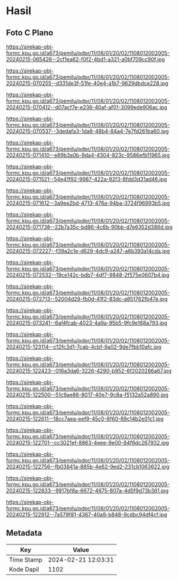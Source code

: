 # Hasil

## Foto C Plano

https://sirekap-obj-formc.kpu.go.id/a673/pemilu/pdpr/11/08/01/20/02/1108012002005-20240215-065426--2cf1ea62-f0f2-4bd1-a321-a0bf709cc90f.jpg

https://sirekap-obj-formc.kpu.go.id/a673/pemilu/pdpr/11/08/01/20/02/1108012002005-20240215-070255--d331de3f-51fe-40e4-a1b7-9629dbdce228.jpg

https://sirekap-obj-formc.kpu.go.id/a673/pemilu/pdpr/11/08/01/20/02/1108012002005-20240215-070412--d07acf7e-e236-40af-af01-3099ede906ac.jpg

https://sirekap-obj-formc.kpu.go.id/a673/pemilu/pdpr/11/08/01/20/02/1108012002005-20240215-070537--3dedafa3-1da8-48b4-84a4-7e7fd261ba60.jpg

https://sirekap-obj-formc.kpu.go.id/a673/pemilu/pdpr/11/08/01/20/02/1108012002005-20240215-071410--e89b3a0b-9da4-4304-823c-9586efb11965.jpg

https://sirekap-obj-formc.kpu.go.id/a673/pemilu/pdpr/11/08/01/20/02/1108012002005-20240215-071521--54e41f92-9987-422a-92f3-8fdd3d31ad46.jpg

https://sirekap-obj-formc.kpu.go.id/a673/pemilu/pdpr/11/08/01/20/02/1108012002005-20240215-071612--3a9ee2bd-4713-476a-94ba-3724f96993b5.jpg

https://sirekap-obj-formc.kpu.go.id/a673/pemilu/pdpr/11/08/01/20/02/1108012002005-20240215-071738--22b7a35c-bd86-4c6b-90bb-d7e6352d386d.jpg

https://sirekap-obj-formc.kpu.go.id/a673/pemilu/pdpr/11/08/01/20/02/1108012002005-20240215-072227--f39a2c1e-d629-4dc9-a247-a6b393a14cda.jpg

https://sirekap-obj-formc.kpu.go.id/a673/pemilu/pdpr/11/08/01/20/02/1108012002005-20240215-072532--19ce142c-bdb7-4df7-9848-2f575e0607b4.jpg

https://sirekap-obj-formc.kpu.go.id/a673/pemilu/pdpr/11/08/01/20/02/1108012002005-20240215-072713--52004d29-fb0d-41f2-83dc-a851762fb47e.jpg

https://sirekap-obj-formc.kpu.go.id/a673/pemilu/pdpr/11/08/01/20/02/1108012002005-20240215-073241--6af4fcab-4023-4a9a-95b5-9fc9e168a793.jpg

https://sirekap-obj-formc.kpu.go.id/a673/pemilu/pdpr/11/08/01/20/02/1108012002005-20240215-123114--c12fc3d1-7cab-4cbf-9a02-9de7fbb10afc.jpg

https://sirekap-obj-formc.kpu.go.id/a673/pemilu/pdpr/11/08/01/20/02/1108012002005-20240215-122423--016a3da6-3226-4290-b952-6f2020286a67.jpg

https://sirekap-obj-formc.kpu.go.id/a673/pemilu/pdpr/11/08/01/20/02/1108012002005-20240215-122500--51c9ae86-8017-40e7-9c8a-f5132a52a890.jpg

https://sirekap-obj-formc.kpu.go.id/a673/pemilu/pdpr/11/08/01/20/02/1108012002005-20240215-122611--18cc7aea-eef9-45c0-8f60-89c14b2e01c1.jpg

https://sirekap-obj-formc.kpu.go.id/a673/pemilu/pdpr/11/08/01/20/02/1108012002005-20240215-122701--cc3021ef-8863-4eee-9e00-84f6dc267932.jpg

https://sirekap-obj-formc.kpu.go.id/a673/pemilu/pdpr/11/08/01/20/02/1108012002005-20240215-122756--fb03841a-885b-4e62-9ed2-231cb1063622.jpg

https://sirekap-obj-formc.kpu.go.id/a673/pemilu/pdpr/11/08/01/20/02/1108012002005-20240215-122833--9917bf8a-6672-4675-807a-4d5f9d73b361.jpg

https://sirekap-obj-formc.kpu.go.id/a673/pemilu/pdpr/11/08/01/20/02/1108012002005-20240215-122912--7a579f81-4367-40a9-b848-9cdbc94df4cf.jpg


## Metadata

| Key        | Value               |
| ---------- | ------------------- |
| Time Stamp | 2024-02-21 12:03:31 |
| Kode Dapil | 1102                |




